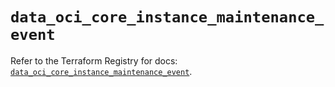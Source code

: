 # `data_oci_core_instance_maintenance_event`

Refer to the Terraform Registry for docs: [`data_oci_core_instance_maintenance_event`](https://registry.terraform.io/providers/hashicorp/oci/7.19.0/docs/data-sources/core_instance_maintenance_event).
